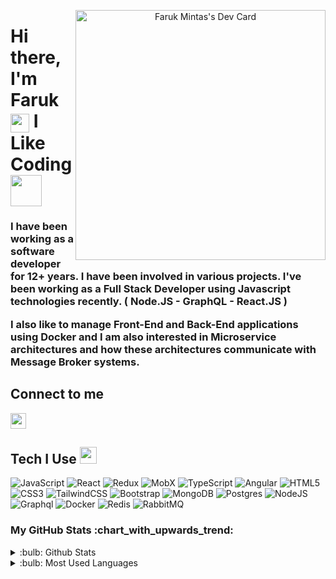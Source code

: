 <p align="center"><a href="https://app.daily.dev/iamFaruk"><img src="https://api.daily.dev/devcards/df9fb7a1375b4c098d432499ba488e2d.png?r=023" width="400" style="max-width: 100%;float: right;" alt="Faruk Mintas's Dev Card"/></a></p>

<h1 align="left">Hi there, I'm Faruk 
  <img src = "https://media.giphy.com/media/LRTBWcCRJcIAwvNqSH/giphy.gif" width = 30px align="center" />  
  I Like Coding  <img src = "https://media.giphy.com/media/ln7z2eWriiQAllfVcn/giphy.gif" width = 50px align="center" /></h1>
<h3 align="left"> 
 
  <p>I have been working as a software developer for 12+ years. I have been involved in various projects. I've been working as a Full Stack Developer using Javascript technologies recently.
( Node.JS - GraphQL - React.JS )</p>
<p>
I also like to manage Front-End and Back-End applications using Docker and I am also interested in Microservice
architectures and how these architectures communicate with Message Broker systems.
</p>
</h3>
<p align="left">
  <h2>Connect to me</h2>
  <a href="https://www.linkedin.com/in/faruk-minta%C5%9F-271003220604151113/" target="_blank"><img alt="" src="https://img.shields.io/badge/LinkedIn-0077B5?style=normal&logo=linkedin&logoColor=white" style="vertical-align:center" height="25" /></a></a>
</p>

<h2 align='left'> Tech I Use <img src = "https://media2.giphy.com/media/QssGEmpkyEOhBCb7e1/giphy.gif?cid=ecf05e47a0n3gi1bfqntqmob8g9aid1oyj2wr3ds3mg700bl&rid=giphy.gif" width = 27px/> </h2>

![JavaScript](https://img.shields.io/badge/javascript-%23323330.svg?style=for-the-badge&logo=javascript&logoColor=%23F7DF1E)
![React](https://img.shields.io/badge/react-%2320232a.svg?style=for-the-badge&logo=react&logoColor=%2361DAFB)
![Redux](https://img.shields.io/badge/Redux-%23563D7C?style=for-the-badge&logo=redux&logoColor=white&color=blueviolet)
![MobX](https://img.shields.io/badge/MobX-F16A1D?style=for-the-badge&logo=mobx&logoColor=white)
![TypeScript](https://img.shields.io/badge/TypeScript-%23563D7C?style=for-the-badge&logo=typescript&logoColor=white&color=blue)
![Angular](https://img.shields.io/badge/angular-%2320232a.svg?style=for-the-badge&logo=angular&logoColor=red)
![HTML5](https://img.shields.io/badge/html5-%23E34F26.svg?style=for-the-badge&logo=html5&logoColor=white)
![CSS3](https://img.shields.io/badge/css3-%231572B6.svg?style=for-the-badge&logo=css3&logoColor=white)
![TailwindCSS](https://img.shields.io/badge/tailwindcss-%2338B2AC.svg?style=for-the-badge&logo=tailwind-css&logoColor=white)
![Bootstrap](https://img.shields.io/badge/bootstrap-%23563D7C.svg?style=for-the-badge&logo=bootstrap&logoColor=white)
![MongoDB](https://img.shields.io/badge/MongoDB-%234ea94b.svg?style=for-the-badge&logo=mongodb&logoColor=white)
![Postgres](https://img.shields.io/badge/postgres-%23316192.svg?style=for-the-badge&logo=postgresql&logoColor=white)
![NodeJS](https://img.shields.io/badge/NodeJS-%23563D7C?style=for-the-badge&logo=node.js&logoColor=white&color=green)
![Graphql](https://img.shields.io/badge/Graphql-%23563D7C?style=for-the-badge&logo=graphql&logoColor=white&color=ff69b4)
![Docker](https://img.shields.io/badge/Docker-%23563D7C?style=for-the-badge&logo=docker&logoColor=white&color=informational)
![Redis](https://img.shields.io/badge/Redis-9a1717?style=for-the-badge&logo=redis&logoColor=white)
![RabbitMQ](https://img.shields.io/badge/RabbitMQ-F16A1D?style=for-the-badge&logo=rabbitmq&logoColor=white)


<h3>My GitHub Stats :chart_with_upwards_trend:</h3>
<p ><details>
<summary>:bulb: Github Stats</summary>
<img src="https://github-readme-stats.vercel.app/api?username=iamProcoder&theme=tokyonight"/>

</details>
<details>
<summary>:bulb: Most Used Languages</summary>
<img src="https://github-readme-stats.vercel.app/api/top-langs/?username=iamProcoder&langs_count=10&theme=tokyonight&layout=compact" alt="iamProcoder :: Top Langs" />
</details></p>
